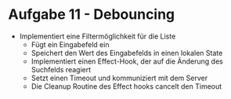 # Aufgabe 11 - Debouncing

- Implementiert eine Filtermöglichkeit für die Liste
  - Fügt ein Eingabefeld ein
  - Speichert den Wert des Eingabefelds in einen lokalen State
  - Implementiert einen Effect-Hook, der auf die Änderung des Suchfelds reagiert
  - Setzt einen Timeout und kommuniziert mit dem Server
  - Die Cleanup Routine des Effect hooks cancelt den Timeout
